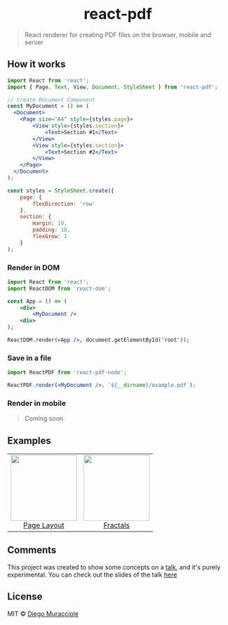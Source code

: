 <big><h1 align="center">react-pdf</h1></big>

> React renderer for creating PDF files on the browser, mobile and server

## How it works

```jsx
import React from 'react';
import { Page, Text, View, Document, StyleSheet } from 'react-pdf';

// Create Document Component
const MyDocument = () => (
  <Document>
    <Page size="A4" style={styles.page}>
		<View style={styles.section}>
			<Text>Section #1</Text>
		</View>
		<View style={styles.section}>
			<Text>Section #2</Text>
		</View>
    </Page>
  </Document>
);

const styles = StyleSheet.create({
	page: {
		flexDirection: 'row'
	},
	section: {
		margin: 10,
		padding: 10,
		flexGrow: 1
	}
);
```

### Render in DOM
```jsx
import React from 'react';
import ReactDOM from 'react-dom';

const App = () => (
	<div>
		<MyDocument />
	<div>
);

ReactDOM.render(<App />, document.getElementById('root'));
```

### Save in a file
```jsx
import ReactPDF from 'react-pdf-node';

ReactPDF.render(<MyDocument />, `${__dirname}/example.pdf`);
```

### Render in mobile
> Coming soon

## Examples

<table>
	<tbody>
		<tr>
			<td align="center" valign="top">
				<img width="150" height="150" src="https://github.com/diegomura/react-pdf/blob/master/examples/page-layout/thumb.png">
				<br>
				<a href="https://github.com/diegomura/react-pdf/tree/master/examples/page-layout/">Page Layout</a>
			</td>  
			<td align="center" valign="top">
				<img width="150" height="150" src="https://github.com/diegomura/react-pdf/blob/master/examples/fractals/thumb.png">
				<br>
				<a href="https://github.com/diegomura/react-pdf/tree/master/examples/fractals/">Fractals</a>
			</td>  
		</tr>
	</tbody>
</table>

## Comments
This project was created to show some concepts on a [talk](https://www.meetup.com/ReactJS-Uruguay/events/234567399/), and it's purely experimental. You can check out the slides of the talk [here](https://diegomura.github.io/think-react-slides/)

## License

MIT © [Diego Muracciole](http://github.com/diegomura)
